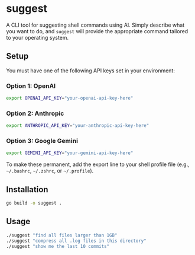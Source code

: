 # suggest

A CLI tool for suggesting shell commands using AI. Simply describe what you want to do, and `suggest` will provide the appropriate command tailored to your operating system.

## Setup

You must have one of the following API keys set in your environment:

### Option 1: OpenAI
```bash
export OPENAI_API_KEY="your-openai-api-key-here"
```

### Option 2: Anthropic
```bash
export ANTHROPIC_API_KEY="your-anthropic-api-key-here"
```

### Option 3: Google Gemini
```bash
export GEMINI_API_KEY="your-gemini-api-key-here"
```

To make these permanent, add the export line to your shell profile file (e.g., `~/.bashrc`, `~/.zshrc`, or `~/.profile`).

## Installation

```bash
go build -o suggest .
```

## Usage

```bash
./suggest "find all files larger than 1GB"
./suggest "compress all .log files in this directory"
./suggest "show me the last 10 commits"
```

